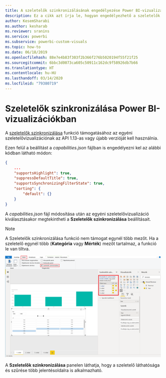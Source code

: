 ```yaml
---
title: A szeletelők szinkronizálásának engedélyezése Power BI-vizualizációkban
description: Ez a cikk azt írja le, hogyan engedélyezhető a szeletelők szinkronizálása Power BI-vizualizációkban.
author: KesemSharabi
ms.author: kesharab
ms.reviewer: sranins
ms.service: powerbi
ms.subservice: powerbi-custom-visuals
ms.topic: how-to
ms.date: 06/18/2019
ms.openlocfilehash: 88e7e4b83f303f2b366f276b5020194f55f21f25
ms.sourcegitcommit: 6bbc3d0073ca605c50911c162dc9f58926db7b66
ms.translationtype: HT
ms.contentlocale: hu-HU
ms.lasthandoff: 03/14/2020
ms.locfileid: "79380719"
---
```

# <a name="sync-slicers-in-power-bi-visuals"></a>Szeletelők szinkronizálása Power BI-vizualizációkban

A [szeletelők szinkronizálása](https://docs.microsoft.com/power-bi/desktop-slicers) funkció támogatásához az egyéni szeletelővizualizációnak az API 1.13-as vagy újabb verzióját kell használnia.

Ezen felül a beállítást a *capabilities.json* fájlban is engedélyezni kel az alábbi kódban látható módon:

```json
{
    ...
    "supportsHighlight": true,
    "suppressDefaultTitle": true,
    "supportsSynchronizingFilterState": true,
    "sorting": {
        "default": {}
    }
}
```

A *capabilities.json* fájl módosítása után az egyéni szeletelővizualizáció kiválasztásakor megtekintheti a **Szeletelők szinkronizálása** beállításait.

> [!NOTE]
> A Szeletelők szinkronizálása funkció nem támogat egynél több mezőt. Ha a szeletelő egynél több (**Kategória** vagy **Mérték**) mezőt tartalmaz, a funkció le van tiltva.

![A „Szeletelők szinkronizálása” panel](media/enable-sync-slicers/sync-slicers-panel.png)

A **Szeletelők szinkronizálása** panelen láthatja, hogy a szeletelő láthatósága és szűrése több jelentésoldalra is alkalmazható.
